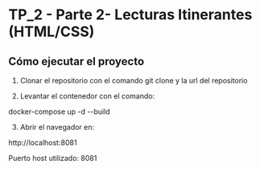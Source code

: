 # TP_2 - Parte 2- Lecturas Itinerantes (HTML/CSS)

## Cómo ejecutar el proyecto

1. Clonar el repositorio con el comando git clone y la url del repositorio


2. Levantar el contenedor con el comando:

docker-compose up -d --build


3. Abrir el navegador en:

http://localhost:8081


Puerto host utilizado: 8081
